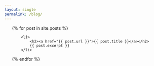 ```yaml
---
layout: single
permalink: /blog/
---
```


<ul>
  {% for post in site.posts %}
    
        <li>
            <h2><a href="{{ post.url }}">{{ post.title }}</a></h2>
            {{ post.excerpt }}
        </li> 

    
  {% endfor %}
</ul>